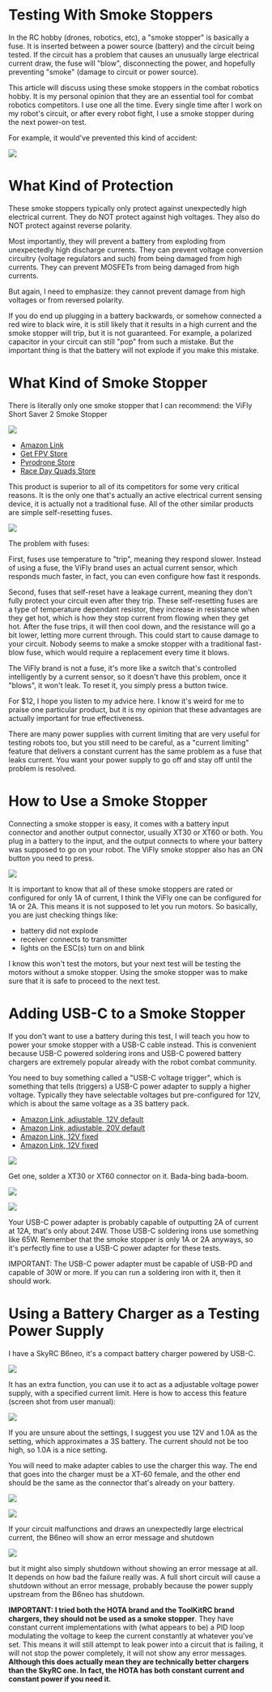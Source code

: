 # Testing With Smoke Stoppers

In the RC hobby (drones, robotics, etc), a "smoke stopper" is basically a fuse. It is inserted between a power source (battery) and the circuit being tested. If the circuit has a problem that causes an unusually large electrical current draw, the fuse will "blow", disconnecting the power, and hopefully preventing "smoke" (damage to circuit or power source).

This article will discuss using these smoke stoppers in the combat robotics hobby. It is my personal opinion that they are an essential tool for combat robotics competitors. I use one all the time. Every single time after I work on my robot's circuit, or after every robot fight, I use a smoke stopper during the next power-on test.

For example, it would've prevented this kind of accident:

![](imgs/convo.fw.png)

# What Kind of Protection

These smoke stoppers typically only protect against unexpectedly high electrical current. They do NOT protect against high voltages. They also do NOT protect against reverse polarity.

Most importantly, they will prevent a battery from exploding from unexpectedly high discharge currents. They can prevent voltage conversion circuitry (voltage regulators and such) from being damaged from high currents. They can prevent MOSFETs from being damaged from high currents.

But again, I need to emphasize: they cannot prevent damage from high voltages or from reversed polarity.

If you do end up plugging in a battery backwards, or somehow connected a red wire to black wire, it is still likely that it results in a high current and the smoke stopper will trip, but it is not guaranteed. For example, a polarized capacitor in your circuit can still "pop" from such a mistake. But the important thing is that the battery will not explode if you make this mistake.
 
# What Kind of Smoke Stopper

There is literally only one smoke stopper that I can recommend: the ViFly Short Saver 2 Smoke Stopper

![](imgs/vifly.jpg)

 * [Amazon Link](https://www.amazon.com/VIFLY-ShortSaver-Electronic-Short-Circuit-Available/dp/B088TVVNVM/ref=sr_1_4)
 * [Get FPV Store](https://www.getfpv.com/vifly-shortsaver-2-smart-smoke-stopper-xt60-xt30.html)
 * [Pyrodrone Store](https://pyrodrone.com/products/vifly-short-saver-2)
 * [Race Day Quads Store](https://www.racedayquads.com/products/vifly-short-saver-2-smoke-stopper-xt30-xt60)

This product is superior to all of its competitors for some very critical reasons. It is the only one that's actually an active electrical current sensing device, it is actually not a traditional fuse. All of the other similar products are simple self-resetting fuses.

![](imgs/notrecommended.fw.png)

The problem with fuses:

First, fuses use temperature to "trip", meaning they respond slower. Instead of using a fuse, the ViFly brand uses an actual current sensor, which responds much faster, in fact, you can even configure how fast it responds.

Second, fuses that self-reset have a leakage current, meaning they don't fully protect your circuit even after they trip. These self-resetting fuses are a type of temperature dependant resistor, they increase in resistance when they get hot, which is how they stop current from flowing when they get hot. After the fuse trips, it will then cool down, and the resistance will go a bit lower, letting more current through. This could start to cause damage to your circuit. Nobody seems to make a smoke stopper with a traditional fast-blow fuse, which would require a replacement every time it blows.

The ViFly brand is not a fuse, it's more like a switch that's controlled intelligently by a current sensor, so it doesn't have this problem, once it "blows", it won't leak. To reset it, you simply press a button twice.

For $12, I hope you listen to my advice here. I know it's weird for me to praise one particular product, but it is my opinion that these advantages are actually important for true effectiveness.

There are many power supplies with current limiting that are very useful for testing robots too, but you still need to be careful, as a "current limiting" feature that delivers a constant current has the same problem as a fuse that leaks current. You want your power supply to go off and stay off until the problem is resolved.

# How to Use a Smoke Stopper

Connecting a smoke stopper is easy, it comes with a battery input connector and another output connector, usually XT30 or XT60 or both. You plug in a battery to the input, and the output connects to where your battery was supposed to go on your robot. The ViFly smoke stopper also has an ON button you need to press.

![](imgs/usingsmokestopper.jpg)

It is important to know that all of these smoke stoppers are rated or configured for only 1A of current, I think the ViFly one can be configured for 1A or 2A. This means it is not supposed to let you run motors. So basically, you are just checking things like:

 * battery did not explode
 * receiver connects to transmitter
 * lights on the ESC(s) turn on and blink

I know this won't test the motors, but your next test will be testing the motors without a smoke stopper. Using the smoke stopper was to make sure that it is safe to proceed to the next test.

# Adding USB-C to a Smoke Stopper

If you don't want to use a battery during this test, I will teach you how to power your smoke stopper with a USB-C cable instead. This is convenient because USB-C powered soldering irons and USB-C powered battery chargers are extremely popular already with the robot combat community.

You need to buy something called a "USB-C voltage trigger", which is something that tells (triggers) a USB-C power adapter to supply a higher voltage. Typically they have selectable voltages but pre-configured for 12V, which is about the same voltage as a 3S battery pack.

 * [Amazon Link, adjustable, 12V default](https://www.amazon.com/Trigger-Charging-Adjustable-Voltage-Board/dp/B0D54584JB/ref=sr_1_15)
 * [Amazon Link, adjustable, 20V default](https://www.amazon.com/Trigger-Adjustable-Voltage-Module-Default/dp/B0B688SKNK/ref=sr_1_5)
 * [Amazon Link, 12V fixed](https://www.amazon.com/AITRIP-Voltage-Trigger-Module-Type-C/dp/B09M3SQSXL/ref=sr_1_3)
 * [Amazon Link, 12V fixed](https://www.amazon.com/Trigger-Adjustable-Voltage-Module-Default/dp/B0BRNGKRDJ/ref=sr_1_5)

![](imgs/usbctriggeramazon.fw.png)

Get one, solder a XT30 or XT60 connector on it. Bada-bing bada-boom.

![](imgs/usbcxt30.jpg)

![](imgs/viflywithusbc.jpg)

Your USB-C power adapter is probably capable of outputting 2A of current at 12A, that's only about 24W. Those USB-C soldering irons use something like 65W. Remember that the smoke stopper is only 1A or 2A anyways, so it's perfectly fine to use a USB-C power adapter for these tests.

IMPORTANT: The USB-C power adapter must be capable of USB-PD and capable of 30W or more. If you can run a soldering iron with it, then it should work.

# Using a Battery Charger as a Testing Power Supply

I have a SkyRC B6neo, it's a compact battery charger powered by USB-C.

![](imgs/b6neo.fw.png)

It has an extra function, you can use it to act as a adjustable voltage power supply, with a specified current limit. Here is how to access this feature (screen shot from user manual):

![](imgs/b6neodcpower.fw.png)

If you are unsure about the settings, I suggest you use 12V and 1.0A as the setting, which approximates a 3S battery. The current should not be too high, so 1.0A is a nice setting.

You will need to make adapter cables to use the charger this way. The end that goes into the charger must be a XT-60 female, and the other end should be the same as the connector that's already on your battery.

![](imgs/xt60toxt30.jpg)

![](imgs/b6neoused.jpg)

If your circuit malfunctions and draws an unexpectedly large electrical current, the B6neo will show an error message and shutdown

![](imgs/b6neoerrormsg.jpg)

but it might also simply shutdown without showing an error message at all. It depends on how bad the failure really was. A full short circuit will cause a shutdown without an error message, probably because the power supply upstream from the B6neo has shutdown.

**IMPORTANT: I tried both the HOTA brand and the ToolKitRC brand chargers, they should not be used as a smoke stopper**. They have constant current implementations with (what appears to be) a PID loop modulating the voltage to keep the current constantly at whatever you've set. This means it will still attempt to leak power into a circuit that is failing, it will not stop the power completely, it will not show any error messages. **Although this does actually mean they are technically better chargers than the SkyRC one. In fact, the HOTA has both constant current and constant power if you need it.**
